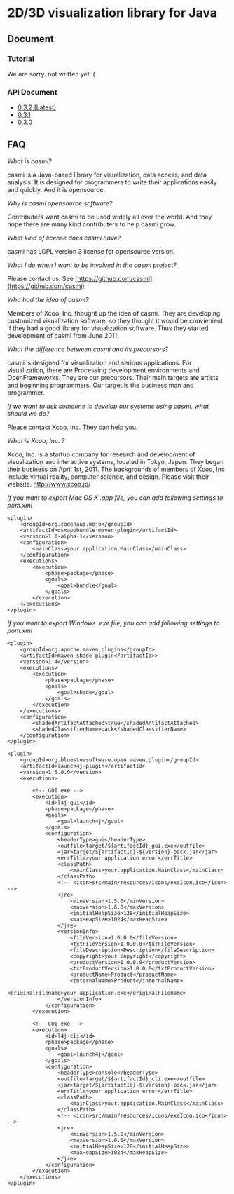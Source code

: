 # 2D/3D visualization library for Java

## Document

### Tutorial

We are sorry. not written yet :(

### API Document

 - [0.3.2 (Latest)](/apidocs/casmi-0.3.2/)
 - [0.3.1](/apidocs/casmi-0.3.1/)
 - [0.3.0](/apidocs/casmi-0.3.0/)

## FAQ

*What is casmi?*

casmi is a Java-based library for visualization, data access, and data analysis. It is designed for programmers to write their applications easily and quickly. And it is opensource.

*Why is casmi opensource software?*

Contributers want casmi to be used widely all over the world. And they hope there are many kind contributers to help casmi grow.

*What kind of license does casmi have?*

casmi has LGPL version 3 license for opensource version.

*What I do when I want to be involved in the casmi project?*

Please contact us. See [https://github.com/casmi](https://github.com/casmi)

*Who had the idea of casmi?*

Members of Xcoo, Inc. thought up the idea of casmi. They are developing customized visualization software, so they thought it would be convienient if they had a good library for visualization software. Thus they started development of casmi from June 2011.

*What the difference between casmi and its precursors?*

casmi is designed for visualization and serious applications. For visualization, there are Processing development environments and OpenFrameworks. They are our precursors. Their main targets are artists and beginning programmers. Our target is the business man and programmer.

*If we want to ask someone to develop our systems using casmi, what should we do?*

Please contact Xcoo, Inc. They can help you.

*What is Xcoo, Inc. ?*

Xcoo, Inc. is a startup company for research and development of visualization and interactive systems, located in Tokyo, Japan. They began their business on April 1st, 2011. The backgrounds of members of Xcoo, Inc include virtual reality, computer science, and design. Please visit their website. http://www.xcoo.jp/

*If you want to export Mac OS X .app file, you can add following settings to pom.xml*

    <plugin>
        <groupId>org.codehaus.mojo</groupId>
        <artifactId>osxappbundle-maven-plugin</artifactId>
        <version>1.0-alpha-1</version>
        <configuration>
            <mainClass>your.application.MainClass</mainClass>
        </configuration>
        <executions>
            <execution>
                <phase>package</phase>
                <goals>
                    <goal>bundle</goal>
                </goals>
            </execution>
        </executions>
    </plugin>

*If you want to export Windows .exe file, you can add following settings to pom.xml*

    <plugin>
        <groupId>org.apache.maven.plugins</groupId>
        <artifactId>maven-shade-plugin</artifactId>>
        <version>1.4</version>
        <executions>
            <execution>
                <phase>package</phase>
                <goals>
                    <goal>shade</goal>
                </goals>
            </execution>
        </executions>
        <configuration>
            <shadedArtifactAttached>true</shadedArtifactAttached>
            <shadedClassifierName>pack</shadedClassifierName>
        </configuration>
    </plugin>

    <plugin>
        <groupId>org.bluestemsoftware.open.maven.plugin</groupId>
        <artifactId>launch4j-plugin</artifactId>
        <version>1.5.0.0</version>
        <executions>

            <!-- GUI exe -->
            <execution>
                <id>l4j-gui</id>
                <phase>package</phase>
                <goals>
                    <goal>launch4j</goal>
                </goals>
                <configuration>
                    <headerType>gui</headerType>
                    <outfile>target/${artifactId}_gui.exe</outfile>
                    <jar>target/${artifactId}-${version}-pack.jar</jar>
                    <errTitle>your application error</errTitle>
                    <classPath>
                        <mainClass>your.application.MainClass</mainClass>
                    </classPath>
                    <!-- <icon>src/main/resources/icons/exeIcon.ico</icon> -->
                    <jre>
                        <minVersion>1.5.0</minVersion>
                        <maxVersion>1.6.0</maxVersion>
                        <initialHeapSize>128</initialHeapSize>
                        <maxHeapSize>1024</maxHeapSize>
                    </jre>
                    <versionInfo>
                        <fileVersion>1.0.0.0</fileVersion>
                        <txtFileVersion>1.0.0.0</txtFileVersion>
                        <fileDescription>Description</fileDescription>
                        <copyright>your copyright</copyright>
                        <productVersion>1.0.0.0</productVersion>
                        <txtProductVersion>1.0.0.0</txtProductVersion>
                        <productName>Product</productName>
                        <internalName>Product</internalName>
                        <originalFilename>your_application.exe</originalFilename>
                    </versionInfo>
                </configuration>
            </execution>

            <!-- CUI exe -->
            <execution>
                <id>l4j-cli</id>
                <phase>package</phase>
                <goals>
                    <goal>launch4j</goal>
                </goals>
                <configuration>
                    <headerType>console</headerType>
                    <outfile>target/${artifactId}_cli.exe</outfile>
                    <jar>target/${artifactId}-${version}-pack.jar</jar>
                    <errTitle>your application error</errTitle>
                    <classPath>
                        <mainClass>your.application.MainClass</mainClass>
                    </classPath>
                    <!-- <icon>src/main/resources/icons/exeIcon.ico</icon> -->
                    <jre>
                        <minVersion>1.5.0</minVersion>
                        <maxVersion>1.6.0</maxVersion>
                        <initialHeapSize>128</initialHeapSize>
                        <maxHeapSize>1024</maxHeapSize>
                    </jre>
                </configuration>
            </execution>
        </executions>
    </plugin>
